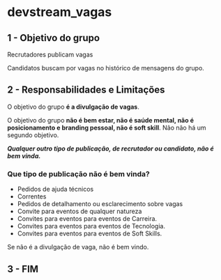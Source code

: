 # devstream_vagas

## 1 - Objetivo do grupo

Recrutadores publicam vagas

Candidatos buscam por vagas no histórico de mensagens do grupo.

## 2 - Responsabilidades e Limitações

O objetivo do grupo **é a divulgação de vagas**.

O objetivo do grupo **não é bem estar, não é saúde mental, não é posicionamento e branding pessoal, não é soft skill**. Não não há um segundo objetivo.

***Qualquer outro tipo de publicação, de recrutador ou candidato, não é bem vinda.***

### Que tipo de publicação não é bem vinda?

* Pedidos de ajuda técnicos
* Correntes
* Pedidos de detalhamento ou esclarecimento sobre vagas
* Convite para eventos de qualquer natureza
* Convites para eventos para eventos de Carreira.
* Convites para eventos para eventos de Tecnologia.
* Convites para eventos para eventos de Soft Skills.

Se não é a divulgação de vaga, não é bem vindo.

## 3 - FIM
